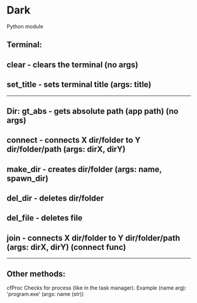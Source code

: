 # Dark
Python module

Terminal:
-
clear - clears the terminal (no args)
-
set_title - sets terminal title (args: title)
-

----------------------------------------------

Dir:
gt_abs - gets absolute path (app path) (no args)
-
connect - connects X dir/folder to Y dir/folder/path (args: dirX, dirY)
-
make_dir - creates dir/folder (args: name, spawn_dir)
-
del_dir - deletes dir/folder
-
del_file - deletes file
-
join - connects X dir/folder to Y dir/folder/path (args: dirX, dirY) (connect func)
-
----------------------------------------------
Other methods:
- 
cfProc Checks for process (like in the task manager). Example (name arg): 'program.exe' (args: name (str))
